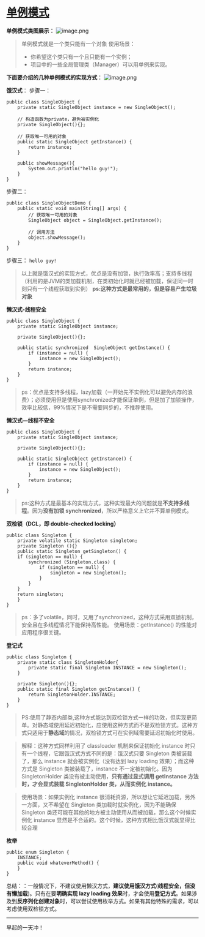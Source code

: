 # [单例模式](https://github.com/HealUP/MyBlog/issues/40)

**单例模式类图展示：**
![image.png](https://s2.loli.net/2023/07/11/7RVzkAmlCKx6bJw.png)
>单例模式就是一个类只能有一个对象
> 使用场景：
> - 你希望这个类只有一个且只能有一个实例；
> - 项目中的一些全局管理类（Manager）可以用单例来实现。

**下面要介绍的几种单例模式的实现方式**：
![image.png](https://s2.loli.net/2023/07/11/pCnm6Ihukj9LRDz.png)

**饿汉式**：
步骤一：
```
public class SingleObject {
    private static SingleObject instance = new SingleObject();
    
    // 构造函数为private，避免被实例化
    private SingleObject(){};
    
    // 获取唯一可用的对象
    public static SingleObject getInstance() {
        return instance;
    }
    
    public showMessage(){
        System.out.println("hello guy!");
    }
}
```
步骤二：
```
public class SingleObjectDemo {
    public static void main(String[] args) {
        // 获取唯一可用的对象
        SingleObject object = SingleObject.getInstance();

        // 调用方法
        object.showMessage();
    }
}
```
步骤三：
`hello guy!`
> 以上就是饿汉式的实现方式，优点是没有加锁，执行效率高；支持多线程（利用的是JVM的类加载机制，在类初始化时就已经被加载，保证同一时刻只有一个线程获取到实例）
**ps:这种方式是最常用的，但是容易产生垃圾对象**

**懒汉式-线程安全**
```
public class SingleObject {
    private static SingleObject instance;

    private SingleObject(){};

    public static synchronized  SingleObject getInstance() {
        if (instance = null) {
            instance = new SingleObject();
        }
        return instance;
    }
}
```

> ps：优点是支持多线程，lazy加载（一开始先不实例化可以避免内存的浪费）；必须使用但是使用synchronized才能保证单例，但是加了加锁操作，效率比较低，99%情况下是不需要同步的，不推荐使用。

**懒汉式—线程不安全**

```
public class SingleObject {
    private static SingleObject instance;

    private SingleObject(){};

    public static SingleObject getInstance() {
        if (instance = null) {
            instance = new SingleObject();
        }
        return instance;
    }
}
```
> ps:这种方式是最基本的实现方式，这种实现最大的问题就是**不支持多线程**。因为**没有加锁 synchronized**，所以严格意义上它并不算单例模式。

**双检锁（DCL，即 double-checked locking）**

```
public class Singleton {  
    private volatile static Singleton singleton;  
    private Singleton (){}  
    public static Singleton getSingleton() {  
    if (singleton == null) {  
        synchronized (Singleton.class) {  
            if (singleton == null) {  
                singleton = new Singleton();  
            }  
        }  
    }  
    return singleton;  
    }  
}
```
> ps：多了volatile，同时，又用了synchronized，这种方式采用双锁机制，安全且在多线程情况下能保持高性能。 
使用场景：getInstance() 的性能对应用程序很关键。


**登记式**
```
public class Singleton {
    private static class SingletonHolder{
        private static final Singleton INSTANCE = new Singleton();
    }

    private Singleton(){};
    public static final Singleton getInstance() {
        return SingletonHolder.INSTANCE;
    }
}
```

> PS:使用了静态内部类,这种方式能达到双检锁方式一样的功效，但实现更简单。对静态域使用延迟初始化，应使用这种方式而不是双检锁方式。这种方式只适用于**静态域**的情况，双检锁方式可在实例域需要延迟初始化时使用。

> 解释：这种方式同样利用了 classloader 机制来保证初始化 instance 时只有一个线程，它跟饿汉式方式不同的是：饿汉式只要 Singleton 类被装载了，那么 instance 就会被实例化（没有达到 lazy loading 效果）；而这种方式是 Singleton 类被装载了，instance 不一定被初始化。因为 SingletonHolder 类没有被主动使用，**只有通过显式调用 getInstance 方法时，才会显式装载 SingletonHolder 类，从而实例化 instance。**

> 使用场景：如果实例化 instance 很消耗资源，所以想让它延迟加载，另外一方面，又不希望在 Singleton 类加载时就实例化，因为不能确保 Singleton 类还可能在其他的地方被主动使用从而被加载，那么这个时候实例化 instance 显然是不合适的。这个时候，这种方式相比饿汉式就显得比较合理

**枚举**
```
public enum Singleton {  
    INSTANCE;  
    public void whateverMethod() {  
    }  
}
```

总结：：一般情况下，不建议使用懒汉方式，**建议使用饿汉方式**(**线程安全，但没有懒加载**)。只有在要**明确实现 lazy loading 效果**时，才会使用**登记方式**。如果涉及到**反序列化创建对象**时，可以尝试使用枚举方式。如果有其他特殊的需求，可以考虑使用双检锁方式。



---

早起的一天冲！
